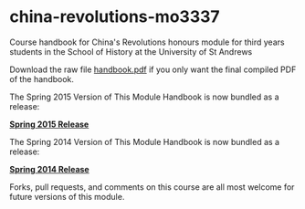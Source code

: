 china-revolutions-mo3337
========================

Course handbook for China's Revolutions honours module for third years students in the School of History at the University of St Andrews

Download the raw file [handbook.pdf](https://github.com/kmlawson/china-revolutions-mo3337/blob/master/handbook.pdf?raw=true) if you only want the final compiled PDF of the handbook.

The Spring 2015 Version of This Module Handbook is now bundled as a release:

**[Spring 2015 Release](https://github.com/kmlawson/china-revolutions-mo3337/releases/tag/2015)**

The Spring 2014 Version of This Module Handbook is now bundled as a release:

**[Spring 2014 Release](https://github.com/kmlawson/china-revolutions-mo3337/releases)**

Forks, pull requests, and comments on this course are all most welcome for future versions of this module.
